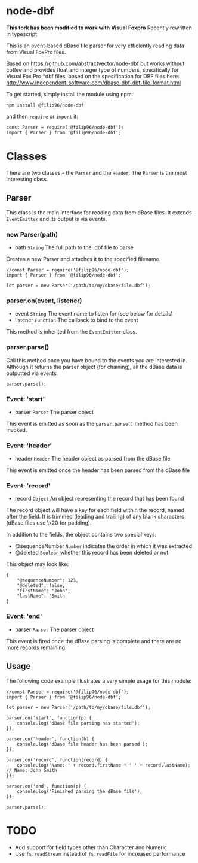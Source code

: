 node-dbf
========

**This fork has been modified to work with Visual Foxpro**
Recently rewritten in typescript

This is an event-based dBase file parser for very efficiently reading data from Visual FoxPro files.

Based on https://github.com/abstractvector/node-dbf but works without coffee and provides float and integer type of numbers, specifically for Visual Fox Pro \*dbf files, based on the specification for DBF files here: http://www.independent-software.com/dbase-dbf-dbt-file-format.html

To get started, simply install the module using npm:

    npm install @filip96/node-dbf

and then `require` or `import` it:

    const Parser = require('@filip96/node-dbf');
    import { Parser } from '@filip96/node-dbf';

# Classes

There are two classes - the `Parser` and the `Header`. The `Parser` is the most interesting class.

## Parser

This class is the main interface for reading data from dBase files. It extends `EventEmitter` and its output is via events.

### new Parser(path)

* path `String` The full path to the .dbf file to parse

Creates a new Parser and attaches it to the specified filename.

    //const Parser = require('@filip96/node-dbf');
    import { Parser } from '@filip96/node-dbf';

    let parser = new Parser('/path/to/my/dbase/file.dbf');

### parser.on(event, listener)

* event `String` The event name to listen for (see below for details)
* listener `Function` The callback to bind to the event

This method is inherited from the `EventEmitter` class.

### parser.parse()

Call this method once you have bound to the events you are interested in. Although it returns the parser object (for chaining), all the dBase data is outputted via events.

    parser.parse();

### Event: 'start'

* parser `Parser` The parser object

This event is emitted as soon as the `parser.parse()` method has been invoked.

### Event: 'header'

* header `Header` The header object as parsed from the dBase file

This event is emitted once the header has been parsed from the dBase file

### Event: 'record'

* record `Object` An object representing the record that has been found

The record object will have a key for each field within the record, named after the field. It is trimmed (leading and trailing) of any blank characters (dBase files use \x20 for padding).

In addition to the fields, the object contains two special keys:

* @sequenceNumber `Number` indicates the order in which it was extracted
* @deleted `Boolean` whether this record has been deleted or not

This object may look like:

    {
        "@sequenceNumber": 123,
        "@deleted": false,
        "firstName": "John",
        "lastName": "Smith
    }

### Event: 'end'

* parser `Parser` The parser object

This event is fired once the dBase parsing is complete and there are no more records remaining.

## Usage

The following code example illustrates a very simple usage for this module:

    //const Parser = require('@filip96/node-dbf');
    import { Parser } from '@filip96/node-dbf';

    let parser = new Parser('/path/to/my/dbase/file.dbf');
    
    parser.on('start', function(p) {
        console.log('dBase file parsing has started');
    });
    
    parser.on('header', function(h) {
        console.log('dBase file header has been parsed');
    });
    
    parser.on('record', function(record) {
        console.log('Name: ' + record.firstName + ' ' + record.lastName); // Name: John Smith
    });
    
    parser.on('end', function(p) {
        console.log('Finished parsing the dBase file');
    });
    
    parser.parse();

# TODO

* Add support for field types other than Character and Numeric
* Use `fs.readStream` instead of `fs.readFile` for increased performance